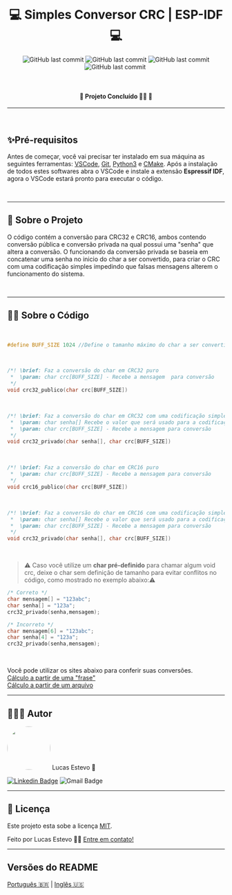 <h1 align="center">💻 Simples Conversor CRC | ESP-IDF 💻</h1>
<p align="center">
<a>
    <img alt="GitHub last commit" src="https://img.shields.io/github/repo-size/LucasEstevo/Simple_CRC">
</a>
<a>
    <img alt="GitHub last commit" src="https://img.shields.io/github/last-commit/LucasEstevo/Simple_CRC">
</a>
<a>
    <img alt="GitHub last commit" src="https://img.shields.io/github/license/LucasEstevo/Simple_CRC">
</a>
<a>
    <img alt="GitHub last commit" src="https://img.shields.io/github/stars/LucasEstevo?style=social">
</a>
<a>
    <img alt="" src="https://img.shields.io/badge/feito%20por-Lucas Estevo-%237519C1">
<a>
</p>
<br/>

<h4 align="center"> 
	🚧 Projeto Concluído 🐱‍👤 🚧
</h4>

---
<br/>

## ✨Pré-requisitos

Antes de começar, você vai precisar ter instalado em sua máquina as seguintes ferramentas:
[VSCode](https://code.visualstudio.com/), [Git](https://git-scm.com), [Python3](https://www.python.org/downloads/) e [CMake](https://cmake.org/).
Após a instalação de todos estes softwares abra o VSCode e instale a extensão **Espressif IDF**, agora o VSCode estará pronto para executar o código.

<br/>

---

## 📝 Sobre o Projeto
O código contém a conversão para CRC32 e CRC16, ambos contendo conversão pública e conversão privada na qual possui uma "senha" que altera a conversão. O funcionando da conversão privada se baseia em concatenar uma senha no inicio do char a ser convertido, para criar o CRC com uma codificação simples impedindo que falsas mensagens alterem o funcionamento do sistema.

<br/>

---

## 🐱‍💻 Sobre o Código 

<br/>

```C
#define BUFF_SIZE 1024 //Define o tamanho máximo do char a ser convertido nos CRC's
```

<br/>

``` C
/*! \brief: Faz a conversão do char em CRC32 puro
 *  \param: char crc[BUFF_SIZE] - Recebe a mensagem  para conversão 
 */  
void crc32_publico(char crc[BUFF_SIZE])
```

<br/>

``` C
/*! \brief: Faz a conversão do char em CRC32 com uma codificação simples
 *  \param: char senha[] Recebe o valor que será usado para a codificação
 *  \param: char crc[BUFF_SIZE] - Recebe a mensagem para conversão 
 */ 
void crc32_privado(char senha[], char crc[BUFF_SIZE])
```
<br/>

``` C
/*! \brief: Faz a conversão do char em CRC16 puro
 *  \param: char crc[BUFF_SIZE] - Recebe a mensagem para conversão 
 */ 
void crc16_publico(char crc[BUFF_SIZE])
```

<br/>

``` C
/*! \brief: Faz a conversão do char em CRC16 com uma codificação simples
 *  \param: char senha[] Recebe o valor que será usado para a codificação
 *  \param: char crc[BUFF_SIZE] - Recebe a mensagem para conversão 
 */ 
void crc32_privado(char senha[], char crc[BUFF_SIZE])
```

<br/>

>⚠️ Caso você utilize um **char pré-definido** para chamar algum void crc, deixe o char sem definição de tamanho para evitar conflitos no código, como mostrado no exemplo abaixo:⚠️
``` C
/* Correto */
char mensagem[] = "123abc";
char senha[] = "123a";
crc32_privado(senha,mensagem);

/* Incorreto */
char mensagem[6] = "123abc";
char senha[4] = "123a";
crc32_privado(senha,mensagem);
```

<br/>

Você pode utilizar os sites abaixo para conferir suas conversões.<br/>
[Cálculo a partir de uma "frase"](https://crccalc.com/) <br/>
[Cálculo a partir de um arquivo](https://emn178.github.io/online-tools/)

---
## 🦸🏻‍♂️ Autor

 <img style="border-radius: 50%;" src="https://avatars.githubusercontent.com/u/86720109?s=400&v=4" width="100px;" alt=""/>
 Lucas Estevo 🚀
 
	
[![Linkedin Badge](https://img.shields.io/badge/-Lucas-blue?style=flat-square&logo=Linkedin&logoColor=white&link=https://www.linkedin.com/in/lucasestevo/)](https://www.linkedin.com/in/lucasestevo/)
![Gmail Badge](https://img.shields.io/badge/-lucasestevo2015@gmail.com-c14438?style=flat-square&logo=Gmail&logoColor=white)

---

## 📝 Licença

Este projeto esta sobe a licença [MIT](./LICENSE).

Feito por Lucas Estevo 👋🏽 [Entre em contato!](https://www.linkedin.com/in/lucasestevo/)

---

##  Versões do README

[Português 🇧🇷](./README-pt_BR.md)  |  [Inglês 🇺🇸](./README-en.md) 


